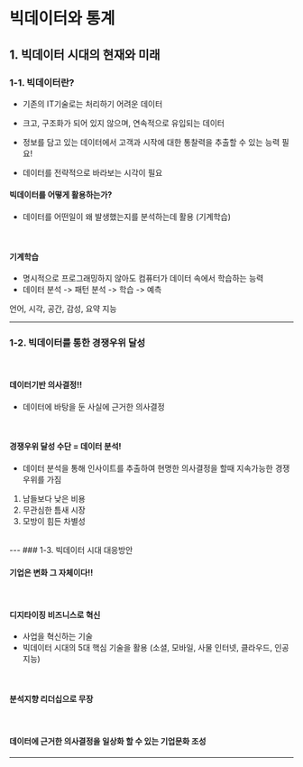 # 빅데이터와 통계

## 1. 빅데이터 시대의 현재와 미래

### 1-1. 빅데이터란?
- 기존의 IT기술로는 처리하기 어려운 데이터
- 크고, 구조화가 되어 있지 않으며, 연속적으로 유입되는 데이터

- 정보를 담고 있는 데이터에서 고객과 시작에 대한 통찰력을 추출할 수 있는 능력 필요!
- 데이터를 전략적으로 바라보는 시각이 필요

#### 빅데이터를 어떻게 활용하는가?
- 데이터를 어떤일이 왜 발생했는지를 분석하는데 활용 (기계학습)
<br>

#### 기계학습
- 명시적으로 프로그래밍하지 않아도 컴퓨터가 데이터 속에서 학습하는 능력
- 데이터 분석 -> 패턴 분석 -> 학습 -> 예측

언어, 시각, 공간, 감성, 요약 지능<br>


---

### 1-2. 빅데이터를 통한 경쟁우위 달성
<br>

#### **데이터기반 의사결정!!** 
- 데이터에 바탕을 둔 사실에 근거한 의사결정
<br>

#### 경쟁우위 달성 수단 = 데이터 분석!
- 데이터 분석을 통해 인사이트를 추출하여 현명한 의사결정을 할때 지속가능한 경쟁우위를 가짐
1. 남들보다 낮은 비용
2. 무관심한 틈새 시장
3. 모방이 힘든 차별성
<br>
---
### 1-3. 빅데이터 시대 대응방안
<br>

#### 기업은 변화 그 자체이다!!
<br>

#### 디지타이징 비즈니스로 혁신
- 사업을 혁신하는 기술
- 빅데이터 시대의 5대 핵심 기술을 활용 (소셜, 모바일, 사물 인터넷, 클라우드, 인공지능)
<br>

#### 분석지향 리더십으로 무장
<br>

#### 데이터에 근거한 의사결정을 일상화 할 수 있는 기업문화 조성
---